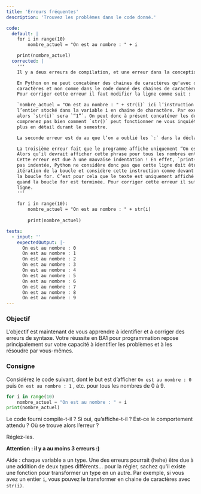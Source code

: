 ```yaml
---
title: 'Erreurs fréquentes'
description: 'Trouvez les problèmes dans le code donné.'

code:
  default: |
    for i in range(10)
        nombre_actuel = "On est au nombre : " + i

    print(nombre_actuel)
  corrected: |
    '''
    Il y a deux erreurs de compilation, et une erreur dans la conception du programme.

    En Python on ne peut concaténer des chaines de caractères qu'avec d’autres chaines de 
    caractères et non comme dans le code donné des chaines de caractères et un entier. 
    Pour corriger cette erreur il faut modifier la ligne comme suit : 

    `nombre_actuel = "On est au nombre : " + str(i)` ici l’instruction `str()` transforme 
    l’entier stocké dans la variable i en chaine de charactère. Par exemple, si `i` vaut `1` 
    alors `str(i)` sera `“1”`. On peut donc à présent concaténer les deux chaines. Si vous ne 
    comprenez pas bien comment `str()` peut fonctionner ne vous inquiétez pas vous verrez cela 
    plus en détail durant le semestre.

    La seconde erreur est du au que l’on a oublié les `:` dans la déclaration de la boucle for.

    La troisième erreur fait que le programme affiche uniquement “On est au nombre : 9”. 
    Alors qu’il devrait afficher cette phrase pour tous les nombres entre 0 et 9. 
    Cette erreur est due à une mauvaise indentation ! En effet, `print(nombre_actuel)` n’est 
    pas indentée, Python ne considère donc pas que cette ligne doit être exécutée à chaque 
    itération de la boucle et considère cette instruction comme devant être exécutée après 
    la boucle for. C’est pour cela que le texte est uniquement affiché une fois : cela arrive 
    quand la boucle for est terminée. Pour corriger cette erreur il suffit d’indenter cette 
    ligne.
    '''

    for i in range(10):
        nombre_actuel = "On est au nombre : " + str(i)
        
        print(nombre_actuel)

tests:
  - input: ''
    expectedOutput: |-
      On est au nombre : 0
      On est au nombre : 1
      On est au nombre : 2
      On est au nombre : 3
      On est au nombre : 4
      On est au nombre : 5
      On est au nombre : 6
      On est au nombre : 7
      On est au nombre : 8
      On est au nombre : 9
---
```


### Objectif

L’objectif est maintenant de vous apprendre à identifier et à corriger des erreurs de syntaxe. Votre réussite en BA1 pour programmation repose principalement sur votre capacité à identifier les problèmes et à les résoudre par vous-mêmes.

### Consigne

Considérez le code suivant, dont le but est d’afficher `On est au nombre : 0` puis `On est au nombre : 1` , etc. pour tous les nombres de 0 à 9.

```python
for i in range(10)
    nombre_actuel = "On est au nombre : " + i
print(nombre_actuel)
```

Le code fourni compile-t-il ? Si oui, qu’affiche-t-il ? Est-ce le comportement attendu ? Où se trouve alors l’erreur ?

Réglez-les.

**Attention : il y a au moins 3 erreurs :)**

Aide : chaque variable a un type. Une des erreurs pourrait (hehe) être due à une addition de deux types différents... pour la régler, sachez qu'il existe une fonction pour transformer un type en un autre.
Par exemple, si vous avez un entier `i`, vous pouvez le transformer en chaine de caractères avec `str(i)`.

